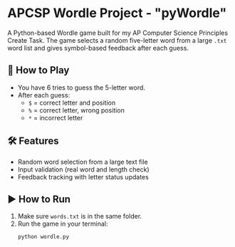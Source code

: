 # APCSP Wordle Project - "pyWordle"

A Python-based Wordle game built for my AP Computer Science Principles Create Task. The game selects a random five-letter word from a large `.txt` word list and gives symbol-based feedback after each guess.

## 🔹 How to Play
- You have 6 tries to guess the 5-letter word.
- After each guess:
  - `$` = correct letter and position
  - `%` = correct letter, wrong position
  - `*` = incorrect letter

## 🛠 Features
- Random word selection from a large text file
- Input validation (real word and length check)
- Feedback tracking with letter status updates

## ▶️ How to Run
1. Make sure `words.txt` is in the same folder.
2. Run the game in your terminal:
   ```bash
   python wordle.py
